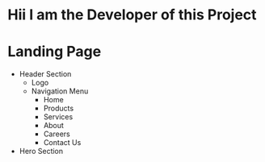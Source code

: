 # Hii I am the Developer of this Project

# Landing Page

 - Header Section
    - Logo
    - Navigation Menu
        - Home
        - Products
        - Services
        - About
        - Careers
        - Contact Us
 - Hero Section